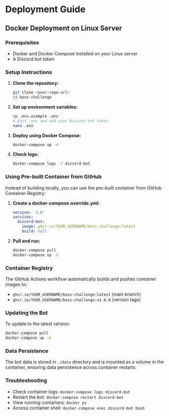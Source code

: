 # Deployment Guide

## Docker Deployment on Linux Server

### Prerequisites
- Docker and Docker Compose installed on your Linux server
- A Discord bot token

### Setup Instructions

1. **Clone the repository:**
   ```bash
   git clone <your-repo-url>
   cd boss-challenge
   ```

2. **Set up environment variables:**
   ```bash
   cp .env.example .env
   # Edit .env and add your Discord bot token
   nano .env
   ```

3. **Deploy using Docker Compose:**
   ```bash
   docker-compose up -d
   ```

4. **Check logs:**
   ```bash
   docker-compose logs -f discord-bot
   ```

### Using Pre-built Container from GitHub

Instead of building locally, you can use the pre-built container from GitHub Container Registry:

1. **Create a docker-compose.override.yml:**
   ```yaml
   version: '3.8'
   services:
     discord-bot:
       image: ghcr.io/YOUR_USERNAME/boss-challenge:latest
       build: null
   ```

2. **Pull and run:**
   ```bash
   docker-compose pull
   docker-compose up -d
   ```

### Container Registry

The GitHub Actions workflow automatically builds and pushes container images to:
- `ghcr.io/YOUR_USERNAME/boss-challenge:latest` (main branch)
- `ghcr.io/YOUR_USERNAME/boss-challenge:v1.0.0` (version tags)

### Updating the Bot

To update to the latest version:
```bash
docker-compose pull
docker-compose up -d
```

### Data Persistence

The bot data is stored in `./data` directory and is mounted as a volume in the container, ensuring data persistence across container restarts.

### Troubleshooting

- Check container logs: `docker-compose logs discord-bot`
- Restart the bot: `docker-compose restart discord-bot`
- View running containers: `docker ps`
- Access container shell: `docker-compose exec discord-bot bash`
